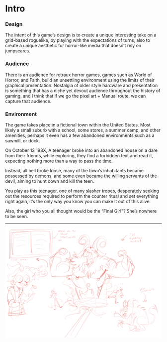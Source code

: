 # Intro

### Design

The intent of this game’s design is to create a unique interesting take on a grid-based roguelike, by playing with the expectations of turns, also to create a unique aesthetic for horror-like media that doesn’t rely on jumpscares.

### Audience

There is an audience for retraux horror games, games such as World of Horror, and Faith, build an unsettling environment using the limits of their graphical presentation. Nostalgia of older style hardware and presentation is something that has a niche yet devout audience throughout the history of gaming, and I think that if we go the pixel art + Manual route, we can capture that audience.

### Environment

The game takes place in a fictional town within the United States. Most likely a small suburb with a school, some stores, a summer camp, and other amenities, perhaps it even has a few abandoned environments such as a sawmill, or dock.

On October 13 198X, A teenager broke into an abandoned house on a dare from their friends, while exploring, they find a forbidden text and read it, expecting nothing more than a way to pass the time.

Instead, all hell broke loose, many of the town’s inhabitants became possessed by demons, and some even became the willing servants of the devil, aiming to hunt down and kill the teen.

You play as this teenager, one of many slasher tropes, desperately seeking out the resources required to perform the counter ritual and set everything right again, it’s the only way you know you can make it out of this alive.

Also, the girl who you all thought would be the “Final Girl”? She’s nowhere to be seen.

---

![](/static/refrence-art/draft-intro.png)